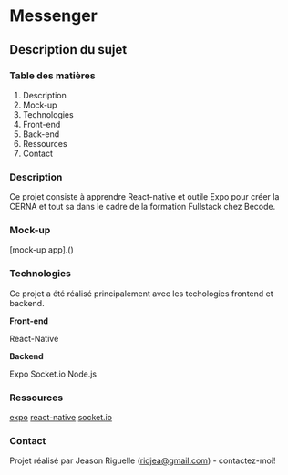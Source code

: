 # Messenger

## Description du sujet

### Table des matières

1. Description
2. Mock-up
3. Technologies
4. Front-end
5. Back-end
6. Ressources
7. Contact

### Description
Ce projet consiste à apprendre React-native et outile Expo pour créer la CERNA et tout sa dans le cadre de la formation Fullstack chez Becode.

### Mock-up

[mock-up app].()

### Technologies
Ce projet a été réalisé principalement avec les techologies frontend et backend.

__Front-end__

React-Native

__Backend__

Expo
Socket.io
Node.js 

### Ressources

[expo](https://expo.io/)
[react-native](https://facebook.github.io/react-native/)
[socket.io](https://socket.io/)

### Contact
Projet réalisé par Jeason Riguelle (ridjea@gmail.com) - contactez-moi!




